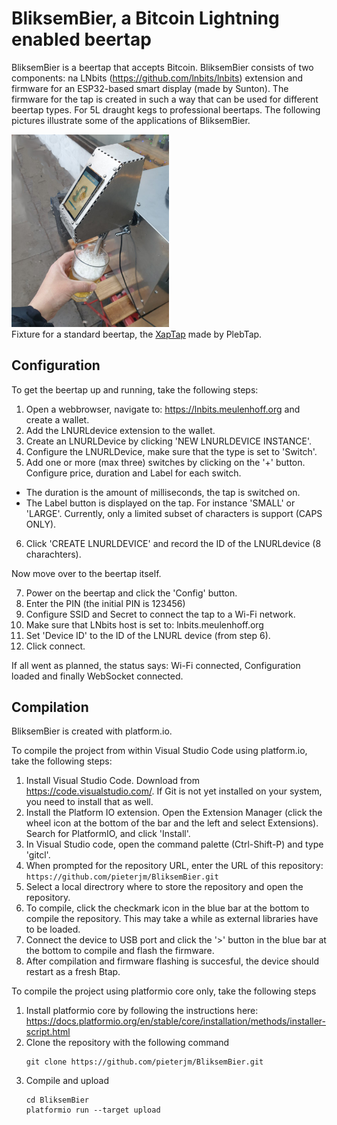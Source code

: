 
# BliksemBier, a Bitcoin Lightning enabled beertap

BliksemBier is a beertap that accepts Bitcoin. BliksemBier consists of two components: na LNbits (https://github.com/lnbits/lnbits) extension and firmware for an ESP32-based smart display (made by Sunton). The firmware for the tap is created in such a way that can be used for different beertap types. For 5L draught kegs to professional beertaps. The following pictures illustrate some of the applications of BliksemBier.

<p><img src="Assets/xaptap-mitbierglas.jpg" alt="XapTap" style="width: 50%" /><br>Fixture for a standard beertap, the <A href="https://plebtap.de/produkt/xaptap/">XapTap</A> made by PlebTap.</p>




## Configuration 

To get the beertap up and running, take the following steps:

1. Open a webbrowser, navigate to: https://lnbits.meulenhoff.org and create a wallet.
2. Add the LNURLdevice extension to the wallet.
3. Create an LNURLDevice by clicking 'NEW LNURLDEVICE INSTANCE'. 
4. Configure the LNURLDevice, make sure that the type is set to 'Switch'.
5. Add one or more (max three) switches by clicking on the '+' button. Configure price, duration and Label for each switch. 
  * The duration is the amount of milliseconds, the tap is switched on.
  * The Label button is displayed on the tap. For instance 'SMALL' or 'LARGE'. Currently, only a limited subset of characters is support (CAPS ONLY).
6. Click 'CREATE LNURLDEVICE' and record the ID of the LNURLdevice (8 charachters).

Now move over to the beertap itself.

7. Power on the beertap and click the 'Config' button.
8. Enter the PIN (the initial PIN is 123456)
9. Configure SSID and Secret to connect the tap to a Wi-Fi network.
10. Make sure that LNbits host is set to: lnbits.meulenhoff.org
11. Set 'Device ID' to the ID of the LNURL device (from step 6). 
12. Click connect. 

If all went as planned, the status says: Wi-Fi connected, Configuration loaded and finally WebSocket connected. 
  
## Compilation

BliksemBier is created with platform.io. 

To compile the project from within Visual Studio Code using platform.io, take the following steps:

  1. Install Visual Studio Code. Download from https://code.visualstudio.com/. If Git is not yet installed on your system, you need to install that as well.
  2. Install the Platform IO extension. Open the Extension Manager (click the wheel icon at the bottom of the bar and the left and select Extensions). Search for PlatformIO, and click 'Install'.
  3. In Visual Studio code, open the command palette (Ctrl-Shift-P) and type 'gitcl'.
  4. When prompted for the repository URL, enter the URL of this repository: `https://github.com/pieterjm/BliksemBier.git`
  5. Select a local directrory where to store the repository and open the repository.
  6. To compile, click the checkmark icon in the blue bar at the bottom to compile the repository. This may take a while as external libraries have to be loaded.
  7. Connect the device to USB port and click the '>' button in the blue bar at the bottom to compile and flash the firmware.
  8. After compilation and firmware flashing is succesful, the device should restart as a fresh Btap.
  
To compile the project using platformio core only, take the following steps

  1. Install platformio core by following the instructions here: https://docs.platformio.org/en/stable/core/installation/methods/installer-script.html
  2. Clone the repository with the following command
     ```
     git clone https://github.com/pieterjm/BliksemBier.git
     ```
  3. Compile and upload
     ```
     cd BliksemBier
     platformio run --target upload
     ```

